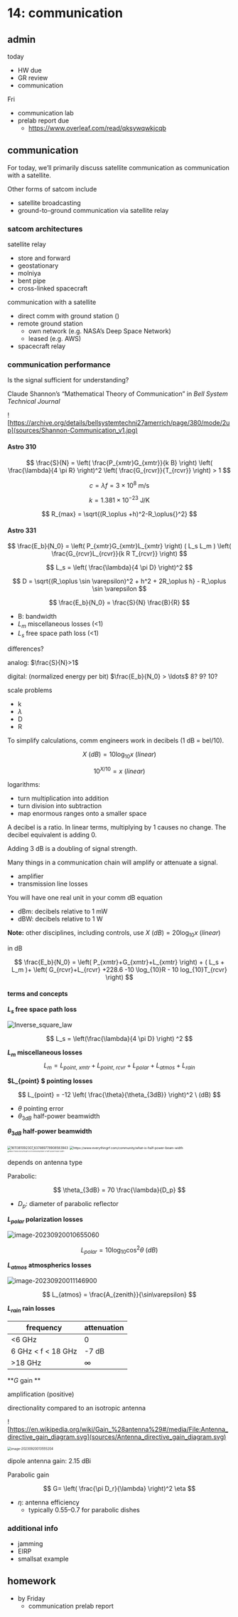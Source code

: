 # 14: communication

## admin

today

- HW due
- GR review
- communication

Fri

- communication lab
- prelab report due
  - https://www.overleaf.com/read/qksywqwkjcqb

## communication

For today, we’ll primarily discuss satellite communication as communication with a satellite. 

Other forms of satcom include 

- satellite broadcasting 
- ground-to-ground communication via satellite relay

### satcom architectures

satellite relay 

- store and forward
- geostationary
- molniya
- bent pipe
- cross-linked spacecraft

communication with a satellite

- direct comm with ground station ()
- remote ground station 
  - own network (e.g. NASA’s Deep Space Network)
  - leased (e.g. AWS)
- spacecraft relay 



### communication performance

Is the signal sufficient for understanding?

Claude Shannon’s “Mathematical Theory of Communication” in *Bell System Technical Journal*

![https://archive.org/details/bellsystemtechni27amerrich/page/380/mode/2up](sources/Shannon-Communication_v1.jpg)

#### Astro 310

$$
\frac{S}{N} = \left( \frac{P_{xmtr}G_{xmtr}}{k B} \right) \left( \frac{\lambda}{4 \pi R} \right)^2 \left( \frac{G_{rcvr}}{T_{rcvr}} \right) > 1
$$

$$
c = \lambda f = 3\times 10^8 \ \mathrm{m/s}
$$

$$
k = 1.381 \times 10^{-23} \ \mathrm{J/K}
$$

$$
R_{max} = \sqrt{(R_\oplus +h)^2-R_\oplus{}^2}
$$

#### Astro 331

$$
\frac{E_b}{N_0} = \left( P_{xmtr}G_{xmtr}L_{xmtr} \right) 
( L_s L_m )
\left( \frac{G_{rcvr}L_{rcvr}}{k R T_{rcvr}} \right)
$$

$$
L_s = \left( \frac{\lambda}{4 \pi D} \right)^2
$$

$$
D = \sqrt{(R_\oplus \sin \varepsilon)^2 + h^2 + 2R_\oplus h} - R_\oplus \sin \varepsilon
$$

$$
\frac{E_b}{N_0} = \frac{S}{N} \frac{B}{R}
$$

- B: bandwidth
- $L_m$ miscellaneous losses (<1)
- $L_s$ free space path loss (<1)

differences?

analog: $\frac{S}{N}>1$ 

digital: (normalized energy per bit) $\frac{E_b}{N_0} > \ldots$ 8? 9? 10? 

scale problems

- k
- $\lambda$
- D
- R

To simplify calculations, comm engineers work in decibels (1 dB = bel/10). 

$$
X\ (dB) = 10 \log_{10} x\ (linear)
$$

$$
10^{X/10} = x\ (linear)
$$

logarithms: 

- turn multiplication into addition 
- turn division into subtraction
- map enormous ranges onto a smaller space

A decibel is a ratio. In linear terms, multiplying by 1 causes no change. The decibel equivalent is adding 0. 

Adding 3 dB is a doubling of signal strength. 

Many things in a communication chain will amplify or attenuate a signal. 

- amplifier
- transmission line losses

You will have one real unit in your comm dB equation

- dBm: decibels relative to 1 mW
- dBW: decibels relative to 1 W

**Note:** other disciplines, including controls, use $X\ (dB) = 20 \log_{10} x\ (linear)$

in dB

$$
\frac{E_b}{N_0} = \left( P_{xmtr}+G_{xmtr}+L_{xmtr} \right) + ( L_s + L_m )+ \left( G_{rcvr}+L_{rcvr}  +228.6 -10 \log_{10}R - 10 log_{10}T_{rcvr} \right)
$$

#### terms and concepts

**$L_s$ free space path loss**

![Inverse_square_law](sources/Inverse_square_law.svg)

$$
L_s = \left(\frac{\lambda}{4 \pi D} \right) ^2
$$

**$L_m$ miscellaneous losses**
$$
L_m = L_{point,\ xmtr} + L_{point,\ rcvr} + L_{polar} + L_{atmos} + L_{rain}
$$

**$L_{point} $ pointing losses**

$$
L_{point} = -12 \left( \frac{\theta}{\theta_{3dB}} \right)^2 \  (dB)
$$

- $\theta$ pointing error
- $\theta_{3dB}$ half-power beamwidth

**$\theta_{3dB}$ half-power beamwidth** 

<img src="sources/radiation_pattern.png" alt="1611381092307_637469778908583943" style="zoom:50%;" />

<img src="sources/half_power_beamwidth.png" alt="https://www.everythingrf.com/community/what-is-half-power-beam-width" style="zoom:50%;" />

<img src="sources/half_power_beamwidth2.jpeg" alt="https://www.everythingrf.com/community/what-is-half-power-beam-width" style="zoom: 25%;" />



depends on antenna type

Parabolic: 

$$
\theta_{3dB} = 70 \frac{\lambda}{D_p}
$$

- $D_p$: diameter of parabolic reflector



**$L_{polar}$ polarization losses**

![image-20230920010655060](sources/polarization.png)

$$
L_{polar} = 10 \log_{10} \cos^2 \theta \ (dB)
$$

**$L_{atmos}$ atmospherics losses**

![image-20230920011146900](sources/image-20230920011146900.png)

$$
L_{atmos} = \frac{A_{zenith}}{\sin\varepsilon}
$$

**$L_{rain}$ rain losses**

| frequency          | attenuation |
| ------------------ | ----------- |
| <6 GHz             | 0           |
| 6 GHz < f < 18 GHz | -7 dB       |
| >18 GHz            | $\infty$    |



**$G$ gain **

amplification (positive)

directionality compared to an isotropic antenna

![https://en.wikipedia.org/wiki/Gain_%28antenna%29#/media/File:Antenna_directive_gain_diagram.svg](sources/Antenna_directive_gain_diagram.svg)

<img src="sources/dipole_gain.png" alt="image-20230920013555204" style="zoom:50%;" />

dipole antenna gain: 2.15 dBi

Parabolic gain

$$
G= \left( \frac{\pi D_r}{\lambda} \right)^2 \eta
$$

- $\eta$: antenna efficiency 
  - typically 0.55–0.7 for parabolic dishes



### additional info

- jamming
- EIRP
- smallsat example



## homework

- by Friday
  - communication prelab report
